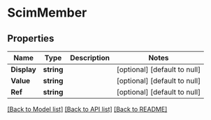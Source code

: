 # ScimMember

## Properties
Name | Type | Description | Notes
------------ | ------------- | ------------- | -------------
**Display** | **string** |  | [optional] [default to null]
**Value** | **string** |  | [optional] [default to null]
**Ref** | **string** |  | [optional] [default to null]

[[Back to Model list]](../README.md#documentation-for-models) [[Back to API list]](../README.md#documentation-for-api-endpoints) [[Back to README]](../README.md)


